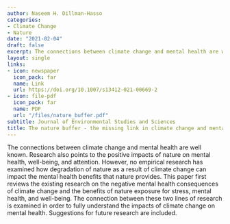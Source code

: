 ```yaml
---
author: Naseem H. Dillman-Hasso
categories:
- Climate Change
- Nature
date: "2021-02-04"
draft: false
excerpt: The connections between climate change and mental health are well known. Research also points to the positive impacts of nature on mental health, well-being, and attention. However, no empirical research has examined how degradation of nature as a result of climate change can impact the mental health benefits that nature provides...
layout: single
links:
- icon: newspaper
  icon_pack: far
  name: Link
  url: https://doi.org/10.1007/s13412-021-00669-2
- icon: file-pdf
  icon_pack: far
  name: PDF
  url: "/files/nature_buffer.pdf"
subtitle: Journal of Environmental Studies and Sciences
title: The nature buffer - the missing link in climate change and mental health research
---
```

The connections between climate change and mental health are well known. Research also points to the positive impacts of nature on mental health, well-being, and attention. However, no empirical research has examined how degradation of nature as a result of climate change can impact the mental health benefits that nature provides. This paper first reviews the existing research on the negative mental health consequences of climate change and the benefits of nature exposure for stress, mental health, and well-being. The connection between these two lines of research is examined in order to fully understand the impacts of climate change on mental health. Suggestions for future research are included.